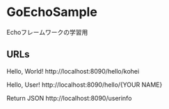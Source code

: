 # GoEchoSample
Echoフレームワークの学習用

## URLs
Hello, World!
http://localhost:8090/hello/kohei

Hello, User!
http://localhost:8090/hello/{YOUR NAME}

Return JSON
http://localhost:8090/userinfo